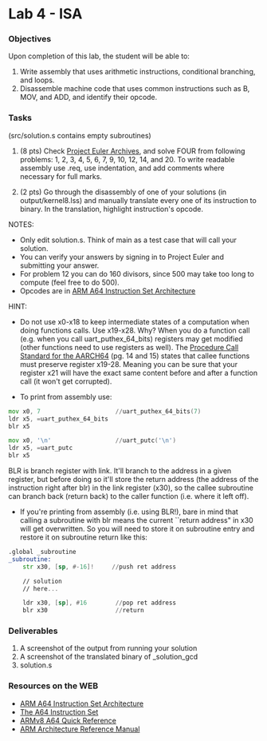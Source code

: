 # Lab 4 - ISA

### Objectives
Upon completion of this lab, the student will be able to:

1. Write assembly that uses arithmetic instructions, conditional branching, and loops.
2. Disassemble machine code that uses common instructions such as B, MOV, and ADD, and identify their opcode.

### Tasks
(src/solution.s contains empty subroutines)
1. (8 pts) Check [Project Euler Archives](https://www.projecteuler.net/archives), and solve FOUR from following problems: 1, 2, 3, 4, 5, 6, 7, 9, 10, 12, 14, and 20. To write readable assembly use .req, use indentation, and add comments where necessary for full marks.

2. (2 pts) Go through the disassembly of one of your solutions (in output/kernel8.lss) and manually translate every one of its instruction to binary. In the translation, highlight instruction's opcode.

NOTES:
- Only edit solution.s. Think of main as a test case that will call your solution.
- You can verify your answers by signing in to Project Euler and submitting your answer.
- For problem 12 you can do 160 divisors, since 500 may take too long to compute (feel free to do 500).
- Opcodes are in [ARM A64 Instruction Set Architecture](https://static.docs.arm.com/ddi0596/a/DDI_0596_ARM_a64_instruction_set_architecture.pdf)

HINT:
- Do not use x0-x18 to keep intermediate states of a computation when doing functions calls. Use x19-x28. Why? When you do a function call (e.g. when you call uart_puthex_64_bits) registers may get modified (other functions need to use registers as well). The [Procedure Call Standard for the AARCH64](http://infocenter.arm.com/help/topic/com.arm.doc.ihi0055b/IHI0055B_aapcs64.pdf) (pg. 14 and 15) states that callee functions must preserve register x19-28. Meaning you can be sure that your register x21 will have the exact same content before and after a function call (it won't get corrupted).

- To print from assembly use:
```asm
mov x0, 7                     //uart_puthex_64_bits(7)
ldr x5, =uart_puthex_64_bits
blr x5                

mov x0, '\n'                  //uart_putc('\n')
ldr x5, =uart_putc
blr x5
```
BLR is branch register with link. It'll branch to the address in a given register, but before doing so it'll store the return address (the address of the instruction right after blr) in the link register (x30), so the callee subroutine can branch back (return back) to the caller function (i.e. where it left off).

- If you're printing from assembly (i.e. using BLR!), bare in mind that calling a subroutine with blr means the current ``return address" in x30 will get overwritten. So you will need to store it on subroutine entry and restore it on subroutine return like this:

```asm
.global _subroutine
_subroutine:
    str	x30, [sp, #-16]!     //push ret address

    // solution
    // here...

    ldr	x30, [sp], #16        //pop ret address
    blr x30                   //return
```

### Deliverables
1. A screenshot of the output from running your solution
2. A screenshot of the translated binary of \_solution_gcd
2. solution.s


### Resources on the WEB
- [ARM A64 Instruction Set Architecture](https://static.docs.arm.com/ddi0596/a/DDI_0596_ARM_a64_instruction_set_architecture.pdf)
- [The A64 Instruction Set](https://static.docs.arm.com/100898/0100/the_a64_Instruction_set_100898_0100.pdf)
- [ARMv8 A64 Quick Reference](https://courses.cs.washington.edu/courses/cse469/18wi/Materials/arm64.pdf)
- [ARM Architecture Reference Manual](https://static.docs.arm.com/ddi0487/ea/DDI0487E_a_armv8_arm.pdf?_ga=2.204759571.2043138464.1566012116-96909423.1563002005)
